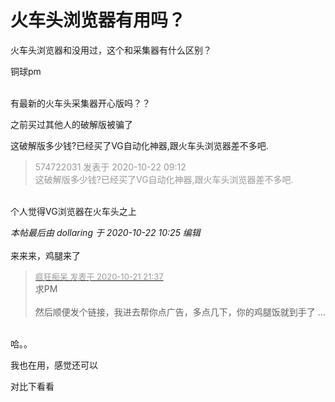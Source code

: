# 火车头浏览器有用吗？


火车头浏览器和没用过，这个和采集器有什么区别？

铜球pm<br />
<br />
<img id="aimg_bZk8k" onclick="zoom(this, this.src, 0, 0, 0)" class="zoom" src="https://imgurl.mxdreamx.com/2020/10/20/TOIMG3555c1020074632N.png" onmouseover="img_onmouseoverfunc(this)" onload="thumbImg(this)" border="0" alt="" />

有最新的火车头采集器开心版吗？？

之前买过其他人的破解版被骗了

这破解版多少钱?已经买了VG自动化神器,跟火车头浏览器差不多吧.

<div class="quote"><blockquote><font color="#999999">574722031 发表于 2020-10-22 09:12</font><br />
<font color="#999999">这破解版多少钱?已经买了VG自动化神器,跟火车头浏览器差不多吧.</font></blockquote></div><br />
个人觉得VG浏览器在火车头之上

<i class="pstatus"> 本帖最后由 dollaring 于 2020-10-22 10:25 编辑 </i><br />
<br />
来来来，鸡腿来了

<div class="quote"><blockquote><font size="2"><a href="https://www.hostloc.com/forum.php?mod=redirect&amp;goto=findpost&amp;pid=9333421&amp;ptid=756905" target="_blank"><font color="#999999">疯狂痴呆 发表于 2020-10-21 21:37</font></a></font><br />
求PM<br />
<br />
然后顺便发个链接，我进去帮你点广告，多点几下，你的鸡腿饭就到手了 ...</blockquote></div><br />
哈。。

我也在用，感觉还可以

对比下看看
